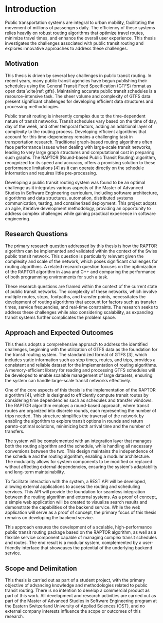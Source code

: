 # Introduction

Public transportation systems are integral to urban mobility, facilitating the movement of millions of passengers daily.
The efficiency of these systems relies heavily on robust routing algorithms that optimize travel routes, minimize travel
times, and enhance the overall user experience. This thesis investigates the challenges associated with public transit
routing and explores innovative approaches to address these challenges.

## Motivation

This thesis is driven by several key challenges in public transit routing. In recent years, many public transit agencies
have begun publishing their schedules using the General Transit Feed Specification (GTFS) format as open data \cite{ref:
gtfs}. Maintaining accurate public transit schedules is a resource-intensive task. The sheer volume and complexity of
GTFS data present significant challenges for developing efficient data structures and processing methodologies.

Public transit routing is inherently complex due to the time-dependent nature of transit networks. Transit schedules
vary based on the time of day, day of the week, and other temporal factors, adding an additional layer of complexity to
the routing process. Developing efficient algorithms that account for this time-dependency remains a challenging task in
transportation research. Traditional graph-based routing algorithms often face performance issues when dealing with
large-scale transit networks, leading to very large graph structures and computational cost in preparing such graphs.
The RAPTOR (Round-based Public Transit Routing) algorithm, recognized for its speed and accuracy, offers a promising
solution to these performance limitations [4] as it can operate directly on the schedule information
and requires little pre-processing.

Developing a public transit routing system was found to be an optimal challenge as it integrates various aspects of the
Master of Advanced Studies in Software Engineering curriculum, including software architecture, algorithms and data
structures, automation, distributed systems communication, testing, and containerized deployment. This project adopts an
agile, iterative development methodology, providing an opportunity to address complex challenges while gaining practical
experience in software engineering.

## Research Questions

The primary research question addressed by this thesis is how the RAPTOR algorithm can be implemented and validated
within the context of the Swiss public transit network. This question is particularly relevant given the complexity and
scale of the network, which poses significant challenges for routing algorithms. A related research question focuses on
the optimization of the RAPTOR algorithm in Java and C++ and comparing the performance of both programming environments
for such a task.

These research questions are framed within the context of the current state of public transit networks. The complexity
of these networks, which involve multiple routes, stops, footpaths, and transfer points, necessitates the development of
routing algorithms that account for factors such as transfer times, service frequencies, and real-time constraints. The
research seeks to address these challenges while also considering scalability, as expanding transit systems further
complicates the problem space.

## Approach and Expected Outcomes

This thesis adopts a comprehensive approach to address the identified challenges, beginning with the utilization of GTFS
data as the foundation for the transit routing system. The standardized format of GTFS [3], which includes
static information such as stop times, routes, and trips, provides a consistent and reliable dataset for the
implementation of routing algorithms. A memory-efficient library for reading and processing GTFS schedules will be
developed to enable scalable management of large datasets, ensuring the system can handle large-scale transit networks
effectively.

One of the core aspects of this thesis is the implementation of the RAPTOR algorithm [4], which is
designed to efficiently compute transit routes by considering time dependencies such as schedules and transfer windows.
The RAPTOR algorithm employs a round-based approach, where transit routes are organized into discrete rounds, each
representing the number of trips needed. This structure simplifies the traversal of the network by enabling the
algorithm to explore transit options in rounds and return pareto-optimal solutions, minimizing both arrival time and the
number of transfers.

The system will be complemented with an integration layer that manages both the routing algorithm and the schedule,
while handling all necessary conversions between the two. This design maintains the independence of the schedule and the
routing algorithm, enabling a modular architecture. The modularity allows for system components to be modified or
replaced without affecting external dependencies, ensuring the system's adaptability and long-term maintainability.

To facilitate interaction with the system, a REST API will be developed, allowing external applications to access the
routing and scheduling services. This API will provide the foundation for seamless integration between the routing
algorithm and external systems. As a proof of concept, a simple web application will be created to visualize search
results and demonstrate the capabilities of the backend service. While the web application will serve as a proof of
concept, the primary focus of this thesis remains on developing the backend service.

This approach ensures the development of a scalable, high-performance public transit routing package based on the RAPTOR
algorithm, as well as a flexible service component capable of managing complex transit schedules and routes. The end
result is a modular system, complemented by a user-friendly interface that showcases the potential of the underlying
backend service.

## Scope and Delimitation

This thesis is carried out as part of a student project, with the primary objective of advancing knowledge and
methodologies related to public transit routing. There is no intention to develop a commercial product as part of this
work. All development and research activities are carried out as part of the Master of Advanced Studies in Software
Engineering program at the Eastern Switzerland University of Applied Sciences (OST), and no external company interests
influence the scope or outcomes of this research.
